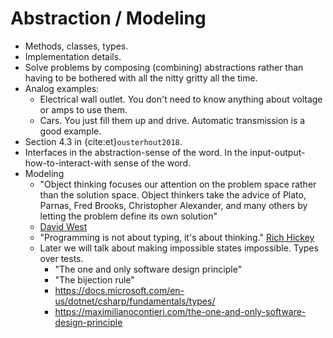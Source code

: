 # Abstraction / Modeling

- Methods, classes, types.
- Implementation details.
- Solve problems by composing (combining) abstractions rather than having to be bothered with all the nitty gritty all the time.
- Analog examples:
  - Electrical wall outlet. You don't need to know anything about voltage or amps to use them.
  - Cars. You just fill them up and drive. Automatic transmission is a good example.
- Section 4.3 in {cite:et}`ousterhout2018`.
- Interfaces in the abstraction-sense of the word. In the input-output-how-to-interact-with sense of the word.
- Modeling
  - "Object thinking focuses our attention on the problem space rather than the solution space. Object thinkers take the advice of Plato, Parnas, Fred Brooks, Christopher Alexander, and many others by letting the problem define its own solution"
  - [David West](https://maximilianocontieri.com/software-engineering-great-quotes)
  - "Programming is not about typing, it's about thinking." [Rich Hickey](https://maximilianocontieri.com/software-engineering-great-quotes)
  - Later we will talk about making impossible states impossible. Types over tests.
    - "The one and only software design principle"
    - "The bijection rule"
    - https://docs.microsoft.com/en-us/dotnet/csharp/fundamentals/types/
    - https://maximilianocontieri.com/the-one-and-only-software-design-principle

